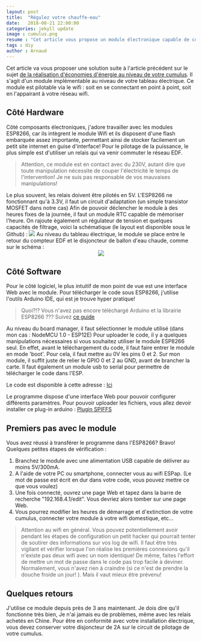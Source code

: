 ```yaml
---
layout: post
title:  "Régulez votre chauffe-eau"
date:   2018-08-21 22:00:00
categories: jekyll update
image : cumulus.png
resume : "Cet article vous propose un module électronique capable de commander à distance la commande de chauffe de votre cumulus au plus juste besoin"
tags : diy
author : Arnaud
---
```

Cet article va vous proposer une solution suite à l'article précédent sur le sujet  <a href="{{ site.baseurl }}/jekyll/update/2018/08/06/Diminuez-votre-consommation-eau-chaude.html">
de la réalisation d'économies d'énergie au niveau de votre cumulus</a>. 
Il s'agit d'un module implémentable au niveau de votre tableau électrique. 
Ce module est pilotable via le wifi : soit en se connectant en point à point, soit en l'appairant à votre réseau wifi.

<h2> Côté Hardware </h2>
Côté composants électroniques, j'adore travailler avec les modules ESP8266, car ils intègrent le module Wifi et ils disposent d'une flash embarquée assez importante, 
permettant ainsi de stocker facilement un petit site internet en guise d'interface! 
Pour le pilotage de la puissance, le plus simple est d'utiliser un relais qui va venir commuter le réseau EDF.
<blockquote>
<i class="fas fa-plug"></i>  Attention, ce module est en contact avec du 230V, autant dire que toute manipulation nécessite de couper l'électricité le temps de l'intervention!
Je ne suis pas responsable de vos mauvaises manipulations!
</blockquote>
Le plus souvent, les relais doivent être pilotés en 5V. L'ESP8266 ne fonctionnant qu'à 3.3V, il faut un circuit d'adaptation (un simple transistor MOSFET dans notre cas)
Afin de pouvoir déclencher le module à des heures fixes de la journée, il faut un module RTC capable de mémoriser l'heure. 
On rajoute également un régulateur de tension et quelques capacités de filtrage, voici la schématique (le layout est disponible sous le Github) : 
<img src="{{ "/assets/images/" | absolute_url }}esp_cumulus_schema.png">
Au niveau du tableau électrique, le module se place entre le retour du compteur EDF et le disjoncteur de ballon d'eau chaude, comme sur le schéma : 

<center>
<img src="{{ "/assets/images/" | absolute_url }}montage_schema.png">
</center>

<h2> Côté Software </h2>
Pour le côté logiciel, le plus intuitif de mon point de vue est une interface Web avec le module. 
Pour télécharger le code sous ESP8266, j'utilise l'outils Arduino IDE, qui est je trouve hyper pratique! 
<blockquote>
Quoi?!? Vous n'avez pas encore téléchargé Arduino et la librairie ESP8266 ??? Suivez <a href="https://github.com/esp8266/Arduino#installing-with-boards-manager">ce guide</a>
</blockquote>
Au niveau du board manager, il faut sélectionner le module utilisé (dans mon cas : NodeMCU 1.0 - ESP12E)
Pour uploader le code, il y a quelques manipulations nécessaires si vous souhaitez utiliser le module ESP8266 seul. 
En effet, avant le téléchargement du code, il faut faire entrer le module en mode 'boot'. 
Pour cela, il faut mettre au 0V les pins 0 et 2. Sur mon module, il suffit juste de relier le GPIO 0 et 2 au GND, avant de brancher la carte.
Il faut également un module usb to serial pour permettre de télécharger le code dans l'ESP.

Le code est disponible à cette adresse : <a href="https://github.com/dufoura/ESP_Cumulus.git"> Ici </a> 

Le programme dispose d'une interface Web pour pouvoir configurer différents paramètres. Pour pouvoir uploader les fichiers, vous allez  devoir installer ce plug-in arduino : <a href="https://github.com/esp8266/arduino-esp8266fs-plugin"> Plugin SPIFFS </a>

<h2> Premiers pas avec le module </h2>
Vous avez réussi à transférer le programme dans l'ESP8266? Bravo!
Quelques petites étapes de vérification : 
<ol>
<li>Branchez le module avec une alimentation USB capable de délivrer au moins 5V/300mA. </li>
<li> A l'aide de votre PC ou smartphone, connecter vous au wifi ESPap. (Le mot de passe est écrit en dur dans votre code, vous pouvez mettre ce que vous voulez)</li>
<li> Une fois connecté, ouvrez une page Web et tapez dans la barre de recherche "192.168.4.1/edit". Vous devriez alors tomber sur une page Web.</li>
<li> Vous pourrez modifier les heures de démarrage et d'extinction de votre cumulus, connecter votre module à votre wifi domestique, etc...</li>
</ol>
<blockquote>
Attention au wifi en général. Vous pouvez potentiellement avoir pendant les étapes de configuration un petit hacker qui pourrait tenter de soutirer 
des informations sur vos log de wifi. Il faut être très vigilant et vérifier lorsque l'on réalise les premières connexions qu'il n'existe pas deux wifi avec un nom identique!
De même, faites l'effort de mettre un mot de passe dans le code pas trop facile à deviner. 
Normalement, vous n'avez rien à craindre (si ce n'est de prendre la douche froide un jour! ). Mais il vaut mieux être prévenu!
</blockquote>

<h2> Quelques retours </h2>
J'utilise ce module depuis près de 3 ans maintenant. Je dois dire qu'il fonctionne très bien, Je n'ai jamais eu de problèmes, même avec les relais achetés en Chine. 
Pour être en conformité avec votre installation électrique, vous devez conserver votre disjoncteur de 2A sur le circuit de pilotage de votre cumulus. 